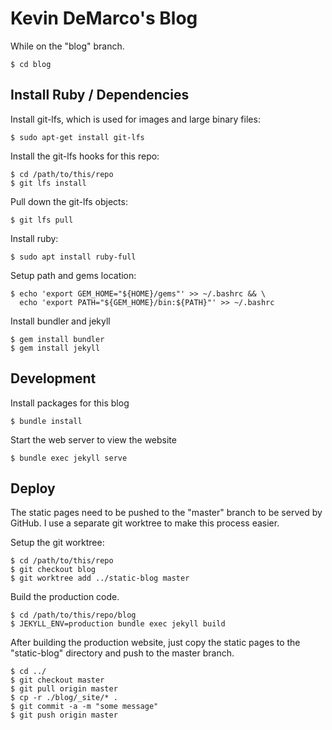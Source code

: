 Kevin DeMarco's Blog
====================

While on the "blog" branch.

    $ cd blog

Install Ruby / Dependencies
---------------------------

Install git-lfs, which is used for images and large binary files:

    $ sudo apt-get install git-lfs

Install the git-lfs hooks for this repo:

    $ cd /path/to/this/repo
    $ git lfs install

Pull down the git-lfs objects:

    $ git lfs pull

Install ruby:

    $ sudo apt install ruby-full

Setup path and gems location:

    $ echo 'export GEM_HOME="${HOME}/gems"' >> ~/.bashrc && \
      echo 'export PATH="${GEM_HOME}/bin:${PATH}"' >> ~/.bashrc

Install bundler and jekyll

    $ gem install bundler
    $ gem install jekyll

Development
-----------

Install packages for this blog

    $ bundle install

Start the web server to view the website

    $ bundle exec jekyll serve

Deploy
------

The static pages need to be pushed to the "master" branch to be served by
GitHub. I use a separate git worktree to make this process easier.

Setup the git worktree:

    $ cd /path/to/this/repo
    $ git checkout blog
    $ git worktree add ../static-blog master

Build the production code.

    $ cd /path/to/this/repo/blog
    $ JEKYLL_ENV=production bundle exec jekyll build

After building the production website, just copy the static pages to the
"static-blog" directory and push to the master branch.

    $ cd ../
    $ git checkout master
    $ git pull origin master
    $ cp -r ./blog/_site/* .
    $ git commit -a -m "some message"
    $ git push origin master

